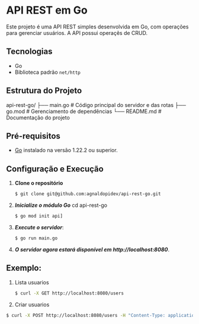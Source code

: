 # API REST em Go

Este projeto é uma API REST simples desenvolvida em Go, com operações para gerenciar usuários. A API possui operaçẽs de CRUD.

## Tecnologias

- Go
- Biblioteca padrão `net/http`

## Estrutura do Projeto
api-rest-go/ ├── main.go # Código principal do servidor e das rotas ├── go.mod # Gerenciamento de dependências └── README.md # Documentação do projeto

## Pré-requisitos

- [Go](https://golang.org/doc/install) instalado na versão 1.22.2 ou superior.

## Configuração e Execução

1. **Clone o repositório** 

   ```bash
   $ git clone git@github.com:agnaldopidev/api-rest-go.git

2. ***Inicialize o módulo Go***
   cd api-rest-go
   ```bash
   $ go mod init api]
   
4. ***Execute o servidor***:
   ```bash
   $ go run main.go

6. ***O servidor agora estará disponível em http://localhost:8080***.

## Exemplo:

1. Lista usuarios
   
   ```bash
   $ curl -X GET http://localhost:8080/users

2. Criar usuarios

  ```bash   
  $ curl -X POST http://localhost:8080/users -H "Content-Type: application/json" -d '{"nome":"Carlos","email":"carlos@example.com"}'
   
